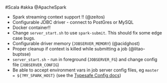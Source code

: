 #Scala #akka @ApacheSpark

* Spark streaming context support !!  (@zeitos)
* Configurable JDBC driver - connect to PostGres or MySQL
* Docker container!!
* Change `server_start.sh` to use `spark-submit`.  This should fix some edge case bugs.
* Configurable driver memory (`JOBSERVER_MEMORY`) (@acidghost)
* Proper cleanup if context is killed while submitting a job (@litao-buptsse)
* `server_start.sh` - run in foreground (`JOBSERVER_FG`) and change config file (`JOBSERVER_CONFIG`)
* Be able to accept environment vars in job server config files, eg `master = ${?MY_SPARK_HOST}`   (see the [Typesafe Config docs](https://github.com/typesafehub/config#uses-of-substitutions))
